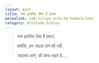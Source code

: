 ```yaml
---
layout: post
title: नाम इसलिए उँचा हैं हमारा
permalink: nam-isliye-ucha-he-hamara.html
category: Attitude-Status
---
```

> नाम इसलिए उँचा हैं हमारा, 
> 
> क्योंकि, हम ‘बदला लेने की नही ,
> 
> ’बदलाव लाने, की सोच रखते हैं.... 